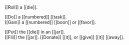 [[Roll]] a [[die]].  
  
[[Do]] a [[numbered]] [[task]].  
[[Gain]] a [[numbered]] [[boon]] or [[favor]].  
  
[[Put]] the [[die]] in an [[jar]].  
[[Fill]] the [[jar]]. [[Donate]] [[it]], or [[give]] [[it]] [[away]].